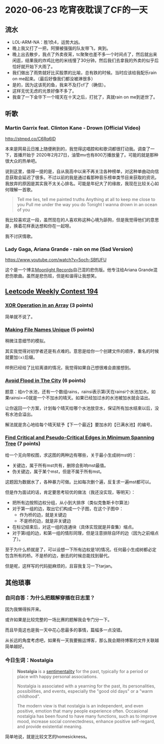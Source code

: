 # 2020-06-23  吃宵夜耽误了CF的一天

## 流水

- LOL-ARM-NA：胜1负4，运势大凶。
- 晚上我又打了一把，阿狸被强强的队友带飞，爽到。
- 晚上出去散步，我点了外卖夜宵，tc聚聚也差不多一个时间点了，然后就出来闲逛，结果我的炸鸡比他的米线慢了30分钟。然后我们去拿我的外卖的似乎后恰好就开始下大雨了。
- 我们做出了雨势就好比买股票的比喻，总有跌的时候。当时应该给我配乐rain on me起来。（最后好像我们都没被淋很多）
- 是的，因为这该死的鱼，我来不及打cf了（确信）。
- 这样无忧无虑的光景好像不多了。
- 我查了一下金华下一个晴天在十天之后，打扰了，真就rain on me到逝世了。

## 听歌

### Martin Garrix feat. Clinton Kane - Drown (Official Video)

http://stmpd.co/C6Rq6ID

本来是网易云日推上随便刷到的，我觉得这唱腔和和歌词都很打动我。调查了一下，首播开始于 2020年2月27日，油管mv也有800万播放量了。可能的就是那种很大众的热单吧。

说到这里，值得一提的是，自从我高中以来不再关注各种榜单，对这种单曲动向信息获取会延迟了很多。不过以前的我是通过看那种音乐榜单类节目来获取的资讯，我放弃的原因是其实我不太关心排名。可能是年纪大了的缘故，我现在比较关心如何理解一首歌。

> Tell me lies, tell me painted truths
> Anything at all to keep me close to you
> Pull me under the way you do
> Tonight I wanna drown in an ocean of you

我比较喜欢这一段，虽然现在的人喜欢称这种心境为舔狗，但是我觉得他们的意思是，换着花样表达想和你在一起呀。

我不讨厌情歌。

### Lady Gaga, Ariana Grande - rain on me (Sad Version)

https://www.youtube.com/watch?v=5och-SBfUFU

这个是一个博主[Moonlight Records](https://www.youtube.com/channel/UCzMWO9aQ8F74RBScRxW_wwA)自己混的悲伤版。他专注给Ariana Grande混悲伤歌曲。虽然是悲伤班，但是和谐得让我想笑。

## **[Leetcode Weekly Contest 194](https://leetcode.com/discuss/general-discussion/697684/weekly-contest-194)**

### [XOR Operation in an Array](https://leetcode.com/problems/xor-operation-in-an-array) (3 points)

简单就不说了。

### [Making File Names Unique](https://leetcode.com/problems/making-file-names-unique) (5 points)

稍微注意细节的模拟。

其实我觉得对初学者还是有点难的。意思是给你一个创建文件的顺序，重名的时候就要加`(x)`后缀。

样例已经给了比较离谱的情况，我觉得如果自己想很难会直接想到。

### [Avoid Flood in The City](https://leetcode.com/problems/avoid-flood-in-the-city) (6 points)

题意：给n个水池，还有一个数组rains，rainsi表示第i天在rainsi个水池加水。如果rainsi==0就是一个不加水的晴天。如果已经加过水的水池被加水就会溢出。

让你返回一个方案，计划每个晴天给哪个水池放空水，保证所有加水结束以后，没有水池会溢出。

解法就是贪心地给每个晴天赋予【下一个最近】要加水的【已满水池】的编号。

### [Find Critical and Pseudo-Critical Edges in Minimum Spanning Tree](https://leetcode.com/problems/find-critical-and-pseudo-critical-edges-in-minimum-spanning-tree) (7 points)

给一个无向带权图，求这图的两种边有哪些，关于最小生成树mst的：

- 关键边，属于所有mst共有，删除会影响mst最值。
- 伪关键边，属于某个mst，但是不属于所有mst。

这题因为数据水了，各种暴力可做。比如每次删个遍，反复求一遍mst都可以。

但是作为面试的话，肯定要思考较优的做法（我还没实现，等明天）：

- 把所有边按照边权分组，从小到大排序（类似克鲁斯卡尔算法）
- 对于第一组的边，取出它们构成一个子图，在这个子图中：
  - 作为桥的边，就是关键边
  - 不是桥的边，就是非关键边
- 在标记结束后，对这一组的连通块（具体实现就是并查集）缩点。
- 对于第i组的边，和第一组的情形同理，但是注意排除自环的边（因为之前缩点了）。

至于为什么桥就是了，可以设想一下所有边权是1的情况。任何最小生成树都必定包含所有的桥。不是桥的边，删去的时候总能找到替代。

但是呢，这样写的代码挺麻烦的，且容我复习一下tarjan。

## 其他琐事

### 自问自答：为什么把题解穿插在日志里？

因为我懒得拆开来。

或许如果是比较完整的一场比赛的题解我会专门分一下。

而且毕竟这也是我一天中花心思最多的事情，篇幅多一点没错。

从长远的角度考虑吧，如果有一天我要搬运博客，那么我会期待博客的文件关联越简单越好。

### 今日生词：Nostalgia

> **Nostalgia** is a [sentimentality](https://en.wikipedia.org/wiki/Sentimentality) for the past, typically for a period or place with happy personal associations.
>
> Nostalgia is associated with a yearning for the past, its personalities, possibilities, and events, especially the "good old days" or a "warm  childhood".
>
> The modern view is that nostalgia is an independent, and even positive,  emotion that many people experience often. Occasional nostalgia has been found to have many functions, such as to improve mood, increase social  connectedness, enhance positive self-regard, and provide existential  meaning. 

简单地说，就是比较文艺的homesickness。

